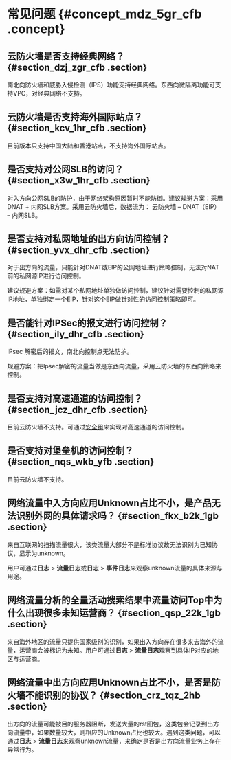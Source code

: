 # 常见问题 {#concept_mdz_5gr_cfb .concept}

## 云防火墙是否支持经典网络？ {#section_dzj_zgr_cfb .section}

南北向防火墙和威胁入侵检测（IPS）功能支持经典网络。东西向微隔离功能可支持VPC，对经典网络不支持。

## 云防火墙是否支持海外国际站点？ {#section_kcv_1hr_cfb .section}

目前版本只支持中国大陆和香港站点，不支持海外国际站点。

## 是否支持对公网SLB的访问？ {#section_x3w_1hr_cfb .section}

对入方向公网SLB的防护，由于网络架构原因暂时不能防御。建议规避方案：采用 DNAT + 内网SLB方案。采用云防火墙后，数据流为： 云防火墙 – DNAT（EIP） – 内网SLB。

## 是否支持对私网地址的出方向访问控制？ {#section_yvx_dhr_cfb .section}

对于出方向的流量，只能针对DNAT或EIP的公网地址进行策略控制，无法对NAT前的私网源IP进行访问控制。

建议规避方案：如需对某个私网地址单独做访问控制，建议针对需要控制的私网源IP地址，单独绑定一个EIP，针对这个EIP做针对性的访问控制策略即可。

## 是否能针对IPSec的报文进行访问控制？ {#section_ily_dhr_cfb .section}

IPsec 解密后的报文，南北向控制点无法防护。

规避方案：把Ipsec解密的流量当做是东西向流量，采用云防火墙的东西向策略来控制。

## 是否支持对高速通道的访问控制？ {#section_jcz_dhr_cfb .section}

目前云防火墙不支持。可通过[安全组](../../../../../cn.zh-CN/安全/安全组/创建安全组.md#)来实现对高速通道的访问控制。

## 是否支持对堡垒机的访问控制？ {#section_nqs_wkb_yfb .section}

目前云防火墙不支持。

## 网络流量中入方向应用Unknown占比不小，是产品无法识别外网的具体请求吗？ {#section_fkx_b2k_1gb .section}

来自互联网的扫描流量很大，该类流量大部分不是标准协议故无法识别为已知协议，显示为unknown。

用户可通过**日志** \> **流量日志**或**日志** \> **事件日志**来观察unknown流量的具体来源与用途。

## 网络流量分析的全量活动搜索结果中流量访问Top中为什么出现很多未知运营商？ {#section_qsp_22k_1gb .section}

来自海外地区的流量只提供国家级别的识别，如果出入方向存在很多来去海外的流量，运营商会被标识为未知。用户可通过**日志** \> **流量日志**观察到具体IP对应的地区与运营商。

## 网络流量中出方向应用Unknown占比不小，是否是防火墙不能识别的协议？ {#section_crz_tqz_2hb .section}

出方向的流量可能被目的服务器阻断，发送大量的rst回包，这类包会记录到出方向流量中，如果数量较大，则相应的Unknown占比也较大。遇到这类问题，可以通过**日志** \> **流量日志**来观察unknown流量，来确定是否是出方向流量业务上存在异常行为。

